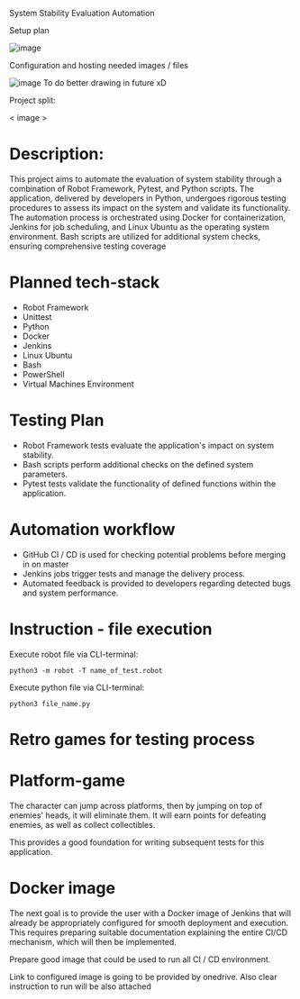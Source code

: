 System Stability Evaluation Automation

Setup plan

![image](https://github.com/WojciechMycek/Integracja-dostawy---symulacja-procesu-testowania-100-commitow/assets/66401382/9f42bd36-edc7-4880-bd35-ba8a98f603f1)

Configuration and hosting needed images / files

![image](https://github.com/WojciechMycek/Integracja-dostawy---symulacja-procesu-testowania-100-commitow/assets/66401382/ea69f1f7-3a4b-4d14-bd2a-764dd09d3dd6)
To do better drawing in future xD

Project split:
 
< image >

# Description:
This project aims to automate the evaluation of system stability through a combination of Robot Framework, Pytest, and Python scripts. The application, delivered by developers in Python, undergoes rigorous testing procedures to assess its impact on the system and validate its functionality. The automation process is orchestrated using Docker for containerization, Jenkins for job scheduling, and Linux Ubuntu as the operating system environment. Bash scripts are utilized for additional system checks, ensuring comprehensive testing coverage

# Planned tech-stack
- Robot Framework
- Unittest
- Python
- Docker
- Jenkins
- Linux Ubuntu
- Bash
- PowerShell
- Virtual Machines Environment

# Testing Plan

- Robot Framework tests evaluate the application's impact on system stability.
- Bash scripts perform additional checks on the defined system parameters.
- Pytest tests validate the functionality of defined functions within the application.

# Automation workflow
- GitHub CI / CD is used for checking potential problems before merging in on master
- Jenkins jobs trigger tests and manage the delivery process.
- Automated feedback is provided to developers regarding detected bugs and system performance.

# Instruction - file execution

Execute robot file via CLI-terminal:

```python3 -m robot -T name_of_test.robot```

Execute python file via CLI-terminal:

```python3 file_name.py```

# Retro games for testing process

# Platform-game

The character can jump across platforms, then by jumping on top of enemies' heads, it will eliminate them. It will earn points for defeating enemies, as well as collect collectibles.

This provides a good foundation for writing subsequent tests for this application.

# Docker image
The next goal is to provide the user with a Docker image of Jenkins that will already be appropriately configured for smooth deployment and execution. This requires preparing suitable documentation explaining the entire CI/CD mechanism, which will then be implemented.

Prepare good image that could be used to run all CI / CD environment.

Link to configured image is going to be provided by onedrive. Also clear instruction to run will be also attached
